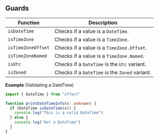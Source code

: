 ## Guards

| Function           | Description                                    |
| ------------------ | ---------------------------------------------- |
| `isDateTime`       | Checks if a value is a `DateTime`.             |
| `isTimeZone`       | Checks if a value is a `TimeZone`.             |
| `isTimeZoneOffset` | Checks if a value is a `TimeZone.Offset`.      |
| `isTimeZoneNamed`  | Checks if a value is a `TimeZone.Named`.       |
| `isUtc`            | Checks if a `DateTime` is the `Utc` variant.   |
| `isZoned`          | Checks if a `DateTime` is the `Zoned` variant. |

**Example** (Validating a DateTime)

```ts twoslash
import { DateTime } from "effect"

function printDateTimeInfo(x: unknown) {
  if (DateTime.isDateTime(x)) {
    console.log("This is a valid DateTime")
  } else {
    console.log("Not a DateTime")
  }
}
```
